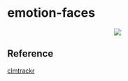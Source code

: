 # emotion-faces

<p align="center">
  <img src ="https://i.imgur.com/OLZZ8Bk.jpg" />
</p>


## Reference
[clmtrackr](https://github.com/auduno/clmtrackr)

